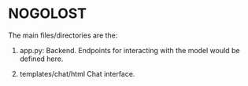 # NOGOLOST

The main files/directories are the:

1. app.py:
Backend.
Endpoints for interacting with the model would be defined here.

2. templates/chat/html
Chat interface.